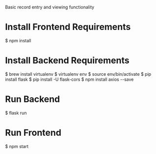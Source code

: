 Basic record entry and viewing functionality

# **Install Frontend Requirements**

$ npm install

# **Install Backend Requirements**

$ brew install virtualenv
$ virtualenv env
$ source env/bin/activate
$ pip install flask
$ pip install -U flask-cors
$ npm install axios --save

# **Run Backend**
$ flask run

# **Run Frontend**
$ npm start
